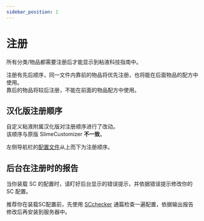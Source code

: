 ```yaml
---
sidebar_position: 1
---
```


# 注册

所有分类/物品都需要注册后才能显示到粘液科技指南中。

注册有先后顺序，同一文件内靠前的物品将优先注册，也将能在后面物品的配方中使用。  
靠后的物品将较后注册，不能在前面的物品配方中使用。

## 汉化版注册顺序

自定义粘液附属汉化版对注册顺序进行了改动。  
该顺序与原版 SlimeCustomizer **不一致**。

左侧导航栏的[配置文件](../config/)从上而下为注册顺序。

## 后台在注册时的报告

当你装载 SC 的配置时，请盯好后台显示的错误提示，并依据错误提示修改你的 SC 配置。

推荐你在装载SC配置前，先使用 [SCchecker](https://github.com/SlimefunReloadingProject/SCchecker)  通篇检查一遍配置，依据输出报告修改后再安装到服务器中。

